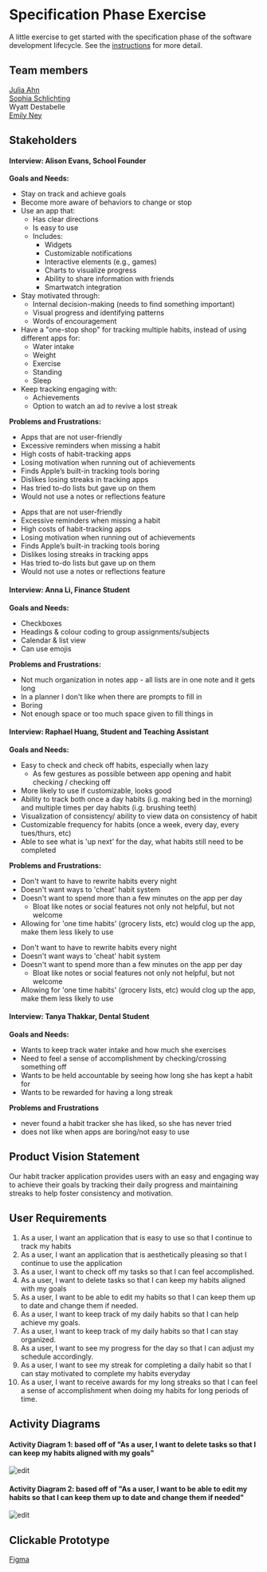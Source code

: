 # Specification Phase Exercise

A little exercise to get started with the specification phase of the software development lifecycle. See the [instructions](instructions.md) for more detail.

## Team members

[Julia Ahn](https://github.com/juliaahn)<br/>
[Sophia Schlichting](https://github.com/schlichtings)<br/>
Wyatt Destabelle<br/>
[Emily Ney](https://github.com/EmilyNey)<br/>

## Stakeholders

#### Interview: Alison Evans, School Founder

**Goals and Needs:**<br/>

- Stay on track and achieve goals
- Become more aware of behaviors to change or stop
- Use an app that:
  - Has clear directions
  - Is easy to use
  - Includes:
    - Widgets
    - Customizable notifications
    - Interactive elements (e.g., games)
    - Charts to visualize progress
    - Ability to share information with friends
    - Smartwatch integration
- Stay motivated through:
  - Internal decision-making (needs to find something important)
  - Visual progress and identifying patterns
  - Words of encouragement
- Have a "one-stop shop" for tracking multiple habits, instead of using different apps for:
  - Water intake
  - Weight
  - Exercise
  - Standing
  - Sleep
- Keep tracking engaging with:
  - Achievements
  - Option to watch an ad to revive a lost streak

**Problems and Frustrations:**<br/>

- Apps that are not user-friendly
- Excessive reminders when missing a habit
- High costs of habit-tracking apps
- Losing motivation when running out of achievements
- Finds Apple’s built-in tracking tools boring
- Dislikes losing streaks in tracking apps
- Has tried to-do lists but gave up on them
- Would not use a notes or reflections feature

* Apps that are not user-friendly
* Excessive reminders when missing a habit
* High costs of habit-tracking apps
* Losing motivation when running out of achievements
* Finds Apple’s built-in tracking tools boring
* Dislikes losing streaks in tracking apps
* Has tried to-do lists but gave up on them
* Would not use a notes or reflections feature

#### Interview: Anna Li, Finance Student

**Goals and Needs:**<br/>

- Checkboxes
- Headings & colour coding to group assignments/subjects
- Calendar & list view
- Can use emojis

**Problems and Frustrations:**<br/>

- Not much organization in notes app - all lists are in one note and it gets long
- In a planner I don't like when there are prompts to fill in
- Boring
- Not enough space or too much space given to fill things in

#### Interview: Raphael Huang, Student and Teaching Assistant

**Goals and Needs:**<br/>

- Easy to check and check off habits, especially when lazy
  - As few gestures as possible between app opening and habit checking / checking off
- More likely to use if customizable, looks good
- Ability to track both once a day habits (i.g. making bed in the morning) and multiple times per day habits (i.g. brushing teeth)
- Visualization of consistency/ ability to view data on consistency of habit
- Customizable frequency for habits (once a week, every day, every tues/thurs, etc)
- Able to see what is 'up next' for the day, what habits still need to be completed

**Problems and Frustrations:**<br/>

- Don't want to have to rewrite habits every night
- Doesn't want ways to 'cheat' habit system
- Doesn't want to spend more than a few minutes on the app per day
  - Bloat like notes or social features not only not helpful, but not welcome
- Allowing for 'one time habits' (grocery lists, etc) would clog up the app, make them less likely to use

* Don't want to have to rewrite habits every night
* Doesn't want ways to 'cheat' habit system
* Doesn't want to spend more than a few minutes on the app per day
  - Bloat like notes or social features not only not helpful, but not welcome
* Allowing for 'one time habits' (grocery lists, etc) would clog up the app, make them less likely to use

#### Interview: Tanya Thakkar, Dental Student

**Goals and Needs:**<br/>

- Wants to keep track water intake and how much she exercises
- Need to feel a sense of accomplishment by checking/crossing something off
- Wants to be held accountable by seeing how long she has kept a habit for
- Wants to be rewarded for having a long streak

**Problems and Frustrations**<br/>

- never found a habit tracker she has liked, so she has never tried
- does not like when apps are boring/not easy to use

## Product Vision Statement

Our habit tracker application provides users with an easy and engaging way to achieve their goals by tracking their daily progress and maintaining streaks to help foster consistency and motivation.

## User Requirements

1. As a user, I want an application that is easy to use so that I continue to track my habits
2. As a user, I want an application that is aesthetically pleasing so that I continue to use the application
3. As a user, I want to check off my tasks so that I can feel accomplished.
4. As a user, I want to delete tasks so that I can keep my habits aligned with my goals
5. As a user, I want to be able to edit my habits so that I can keep them up to date and change them if needed.
6. As a user, I want to keep track of my daily habits so that I can help achieve my goals.
7. As a user, I want to keep track of my daily habits so that I can stay organized.
8. As a user, I want to see my progress for the day so that I can adjust my schedule accordingly.
9. As a user, I want to see my streak for completing a daily habit so that I can stay motivated to complete my habits everyday
10. As a user, I want to receive awards for my long streaks so that I can feel a sense of accomplishment when doing my habits for long periods of time.

## Activity Diagrams

#### Activity Diagram 1: based off of "As a user, I want to delete tasks so that I can keep my habits aligned with my goals"

![edit](deleteDiagram.jpeg)

#### Activity Diagram 2: based off of "As a user, I want to be able to edit my habits so that I can keep them up to date and change them if needed"

![edit](editHabit.png)

## Clickable Prototype

[Figma](https://www.figma.com/design/H70Jf8Pc0ZHEpe3BMvZBvR/SJWE_Project1?node-id=0-1&t=yoExYij4sZ6LjhrM-1)
